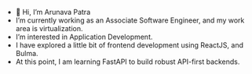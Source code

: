 - 👋 Hi, I’m Arunava Patra
- I’m currently working as an Associate Software Engineer, and my work area is virtualization.
- I’m interested in Application Development.
- I have explored a little bit of frontend development using ReactJS, and Bulma.
- At this point, I am learning FastAPI to build robust API-first backends.


<!---
arunavapatra18/arunavapatra18 is a ✨ special ✨ repository because its `README.md` (this file) appears on your GitHub profile.
You can click the Preview link to take a look at your changes.
--->
